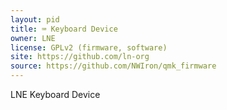 ```yaml
---
layout: pid
title: ⌨ Keyboard Device
owner: LNE
license: GPLv2 (firmware, software)
site: https://github.com/ln-org
source: https://github.com/NWIron/qmk_firmware
---
```

LNE Keyboard Device
